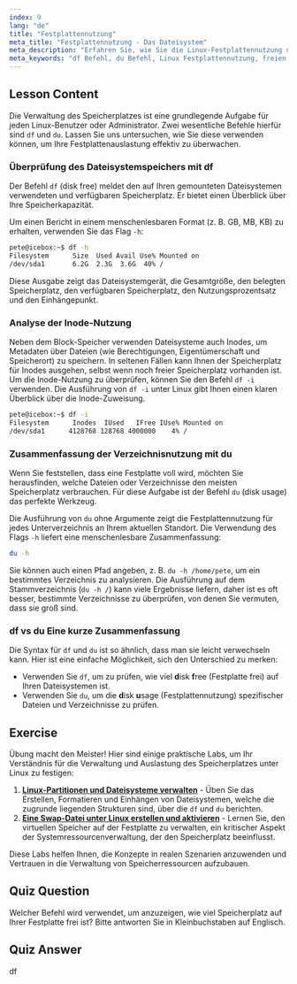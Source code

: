 ```yaml
---
index: 9
lang: "de"
title: "Festplattennutzung"
meta_title: "Festplattennutzung - Das Dateisystem"
meta_description: "Erfahren Sie, wie Sie die Linux-Festplattennutzung und den freien Speicherplatz mit den Befehlen df und du überprüfen. Diese Anleitung behandelt die Analyse des Speicherplatzes, einschließlich der Inode-Nutzung mit df -i linux, und wie Sie herausfinden, welche Dateien Platz belegen."
meta_keywords: "df Befehl, du Befehl, Linux Festplattennutzung, freien Speicherplatz prüfen, df -i linux, Speicherverwaltung, Linux Tutorial, Speichernutzung, Dateisystemnutzung"
---
```


## Lesson Content

Die Verwaltung des Speicherplatzes ist eine grundlegende Aufgabe für jeden Linux-Benutzer oder Administrator. Zwei wesentliche Befehle hierfür sind `df` und `du`. Lassen Sie uns untersuchen, wie Sie diese verwenden können, um Ihre Festplattenauslastung effektiv zu überwachen.

### Überprüfung des Dateisystemspeichers mit df

Der Befehl `df` (disk free) meldet den auf Ihren gemounteten Dateisystemen verwendeten und verfügbaren Speicherplatz. Er bietet einen Überblick über Ihre Speicherkapazität.

Um einen Bericht in einem menschenlesbaren Format (z. B. GB, MB, KB) zu erhalten, verwenden Sie das Flag `-h`:

```bash
pete@icebox:~$ df -h
Filesystem      Size  Used Avail Use% Mounted on
/dev/sda1       6.2G  2.3G  3.6G  40% /
```

Diese Ausgabe zeigt das Dateisystemgerät, die Gesamtgröße, den belegten Speicherplatz, den verfügbaren Speicherplatz, den Nutzungsprozentsatz und den Einhängepunkt.

### Analyse der Inode-Nutzung

Neben dem Block-Speicher verwenden Dateisysteme auch Inodes, um Metadaten über Dateien (wie Berechtigungen, Eigentümerschaft und Speicherort) zu speichern. In seltenen Fällen kann Ihnen der Speicherplatz für Inodes ausgehen, selbst wenn noch freier Speicherplatz vorhanden ist. Um die Inode-Nutzung zu überprüfen, können Sie den Befehl `df -i` verwenden. Die Ausführung von `df -i` unter Linux gibt Ihnen einen klaren Überblick über die Inode-Zuweisung.

```bash
pete@icebox:~$ df -i
Filesystem      Inodes  IUsed   IFree IUse% Mounted on
/dev/sda1      4128768 128768 4000000    4% /
```

### Zusammenfassung der Verzeichnisnutzung mit du

Wenn Sie feststellen, dass eine Festplatte voll wird, möchten Sie herausfinden, welche Dateien oder Verzeichnisse den meisten Speicherplatz verbrauchen. Für diese Aufgabe ist der Befehl `du` (disk usage) das perfekte Werkzeug.

Die Ausführung von `du` ohne Argumente zeigt die Festplattennutzung für jedes Unterverzeichnis an Ihrem aktuellen Standort. Die Verwendung des Flags `-h` liefert eine menschenlesbare Zusammenfassung:

```bash
du -h
```

Sie können auch einen Pfad angeben, z. B. `du -h /home/pete`, um ein bestimmtes Verzeichnis zu analysieren. Die Ausführung auf dem Stammverzeichnis (`du -h /`) kann viele Ergebnisse liefern, daher ist es oft besser, bestimmte Verzeichnisse zu überprüfen, von denen Sie vermuten, dass sie groß sind.

### df vs du Eine kurze Zusammenfassung

Die Syntax für `df` und `du` ist so ähnlich, dass man sie leicht verwechseln kann. Hier ist eine einfache Möglichkeit, sich den Unterschied zu merken:

- Verwenden Sie `df`, um zu prüfen, wie viel **d**isk **f**ree (Festplatte frei) auf Ihren Dateisystemen ist.
- Verwenden Sie `du`, um die **d**isk **u**sage (Festplattennutzung) spezifischer Dateien und Verzeichnisse zu prüfen.

## Exercise

Übung macht den Meister! Hier sind einige praktische Labs, um Ihr Verständnis für die Verwaltung und Auslastung des Speicherplatzes unter Linux zu festigen:

1. **[Linux-Partitionen und Dateisysteme verwalten](https://labex.io/de/labs/comptia-manage-linux-partitions-and-filesystems-590845)** - Üben Sie das Erstellen, Formatieren und Einhängen von Dateisystemen, welche die zugrunde liegenden Strukturen sind, über die `df` und `du` berichten.
2. **[Eine Swap-Datei unter Linux erstellen und aktivieren](https://labex.io/de/labs/comptia-create-and-activate-a-swap-file-in-linux-590858)** - Lernen Sie, den virtuellen Speicher auf der Festplatte zu verwalten, ein kritischer Aspekt der Systemressourcenverwaltung, der den Speicherplatz beeinflusst.

Diese Labs helfen Ihnen, die Konzepte in realen Szenarien anzuwenden und Vertrauen in die Verwaltung von Speicherressourcen aufzubauen.

## Quiz Question

Welcher Befehl wird verwendet, um anzuzeigen, wie viel Speicherplatz auf Ihrer Festplatte frei ist? Bitte antworten Sie in Kleinbuchstaben auf Englisch.

## Quiz Answer

df
